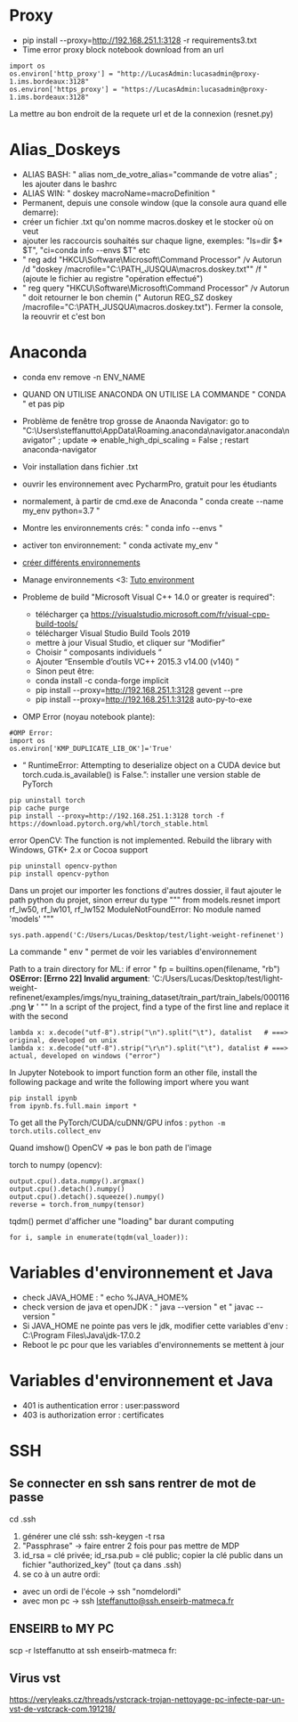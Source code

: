 # Proxy
- pip install --proxy=http://192.168.251.1:3128 -r requirements3.txt
- Time error proxy block notebook download from an url
``` 
import os
os.environ['http_proxy'] = "http://LucasAdmin:lucasadmin@proxy-1.ims.bordeaux:3128" 
os.environ['https_proxy'] = "https://LucasAdmin:lucasadmin@proxy-1.ims.bordeaux:3128"
```
La mettre au bon endroit de la requete url et de la connexion (resnet.py)

# Alias_Doskeys
- ALIAS BASH: " alias nom_de_votre_alias="commande de votre alias" ; les ajouter dans le bashrc
- ALIAS WIN: " doskey macroName=macroDefinition " 
- Permanent, depuis une console window (que la console aura quand elle demarre):
- créer un fichier .txt qu'on nomme macros.doskey et le stocker où on veut
- ajouter les raccourcis souhaités sur chaque ligne, exemples: "ls=dir $* $T", "ci=conda info --envs $T" etc
- " reg add "HKCU\Software\Microsoft\Command Processor" /v Autorun /d "doskey /macrofile=\"C:\PATH_JUSQUA\macros.doskey.txt"" /f "  (ajoute le fichier au registre "opération effectué")
- " reg query "HKCU\Software\Microsoft\Command Processor" /v Autorun " doit retourner le bon chemin (" Autorun    REG_SZ    doskey /macrofile="C:\PATH_JUSQUA\macros.doskey.txt"). Fermer la console, la reouvrir et c'est bon

# Anaconda
- conda env remove -n ENV_NAME
- QUAND ON UTILISE ANACONDA ON UTILISE LA COMMANDE " CONDA " et pas pip
- Problème de fenêtre trop grosse de Anaonda Navigator: go to "C:\Users\steffanutto\AppData\Roaming\.anaconda\navigator\.anaconda\navigator" ; update => enable_high_dpi_scaling = False ; restart anaconda-navigator
- Voir installation dans fichier .txt
- ouvrir les environnement avec PycharmPro, gratuit pour les étudiants
- normalement, à partir de cmd.exe de Anaconda " conda create --name my_env python=3.7  "
- Montre les environnements crés: " conda info --envs "
- activer ton environnement: " conda activate my_env "
- [créer différents environnements](https://conda.io/projects/conda/en/latest/user-guide/tasks/manage-environments.html#creating-an-environment-from-an-environment-yml-file)
- Manage environnements <3: [Tuto environment](https://towardsdatascience.com/manage-your-python-virtual-environment-with-conda-a0d2934d5195#:~:text=You%20can%20always%20use%20conda,use%20by%20using%20conda%20activate%20.&text=conda%20deactivate%20will%20deactivate%20your,which%20is%20the%20base%20environment)

- Probleme de build "Microsoft Visual C++ 14.0 or greater is required":
    - télécharger ça https://visualstudio.microsoft.com/fr/visual-cpp-build-tools/
    - télécharger Visual Studio Build Tools 2019 
    - mettre à jour Visual Studio, et cliquer sur “Modifier”
    - Choisir “ composants individuels “
    - Ajouter “Ensemble d’outils VC++ 2015.3 v14.00 (v140) ”
    - Sinon peut être:
    - conda install -c conda-forge implicit
    - pip install --proxy=http://192.168.251.1:3128 gevent --pre
    - pip install --proxy=http://192.168.251.1:3128 auto-py-to-exe

- OMP Error (noyau notebook plante): 
``` 
#OMP Error:
import os
os.environ['KMP_DUPLICATE_LIB_OK']='True'
```

- “ RuntimeError: Attempting to deserialize object on a CUDA device but torch.cuda.is_available() is False.”: installer une version stable de PyTorch
``` 
pip uninstall torch
pip cache purge
pip install --proxy=http://192.168.251.1:3128 torch -f https://download.pytorch.org/whl/torch_stable.html
```

error OpenCV: The function is not implemented. Rebuild the library with Windows, GTK+ 2.x or Cocoa support
``` 
pip uninstall opencv-python 
pip install opencv-python
```

Dans un projet our importer les fonctions d'autres dossier, il faut ajouter le path python du projet, sinon erreur du type
"""    from models.resnet import rf_lw50, rf_lw101, rf_lw152
ModuleNotFoundError: No module named 'models' """
``` 
sys.path.append('C:/Users/Lucas/Desktop/test/light-weight-refinenet')
```

La commande " env " permet de voir les variables d'environnement

Path to a train directory for ML: if error "    fp = builtins.open(filename, "rb")
**OSError: [Errno 22] Invalid argument**: 'C:/Users/Lucas/Desktop/test/light-weight-refinenet/examples/imgs/nyu_training_dataset/train_part/train_labels/000116.png **\r** ' ""
In a script of the project, find a type of the first line and replace it with the second
```
lambda x: x.decode("utf-8").strip("\n").split("\t"), datalist   # ===> original, developed on unix
lambda x: x.decode("utf-8").strip("\r\n").split("\t"), datalist # ===> actual, developed on windows ("error")
```
In Jupyter Notebook to import function form an other file, install the following package and write the following import where you want
```
pip install ipynb
from ipynb.fs.full.main import *
```

To get all the PyTorch/CUDA/cuDNN/GPU infos : ``` python -m torch.utils.collect_env ```


Quand imshow() OpenCV => pas le bon path de l'image 

torch to numpy (opencv):
```
output.cpu().data.numpy().argmax()
output.cpu().detach().numpy()
output.cpu().detach().squeeze().numpy()
reverse = torch.from_numpy(tensor)
```
tqdm() permet d'afficher une "loading" bar durant computing
```
for i, sample in enumerate(tqdm(val_loader)):
```

# Variables d'environnement et Java
- check JAVA_HOME : " echo %JAVA_HOME%
- check version de java et openJDK : " java --version " et " javac --version "
- Si JAVA_HOME ne pointe pas vers le jdk, modifier cette variables d'env : C:\Program Files\Java\jdk-17.0.2
- Reboot le pc pour que les variables d'environnements se mettent à jour

# Variables d'environnement et Java
- 401 is authentication error : user:password
- 403 is authorization error : certificates

# SSH
## Se connecter en ssh sans rentrer de mot de passe
cd .ssh
1) générer une clé ssh: ssh-keygen -t rsa
2) "Passphrase" -> faire entrer 2 fois pour pas mettre de MDP
3) id_rsa = clé privée; id_rsa.pub = clé public; copier la clé public dans un fichier "authorized_key" (tout ça dans .ssh)
4) se co à un autre ordi:
- avec un ordi de l'école -> ssh "nomdelordi"
- avec mon pc -> ssh lsteffanutto@ssh.enseirb-matmeca.fr

## ENSEIRB to MY PC
scp -r lsteffanutto at ssh enseirb-matmeca fr: <cheminDuDossier> <DestinationSurTonOrdi>
    
## Virus vst
https://veryleaks.cz/threads/vstcrack-trojan-nettoyage-pc-infecte-par-un-vst-de-vstcrack-com.191218/

